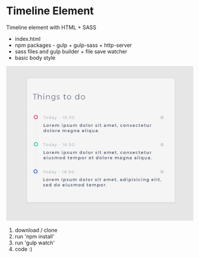# Timeline Element
Timeline element with HTML + SASS

- index.html
- npm packages - gulp + gulp-sass + http-server
- sass files and gulp builder + file save watcher
- basic body style

![Preview](https://github.com/tomaszzarnowiec/element-timeline/blob/master/preview.jpg?raw=true)

1. download / clone
2. run 'npm install'
3. run 'gulp watch'
4. code :)
